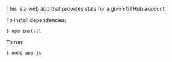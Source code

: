 This is a web app that provides stats for a given GitHub account.

To install dependencies:
```
$ npm install
```

To run:
```
$ node app.js
```
